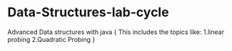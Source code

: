 # Data-Structures-lab-cycle
Advanced Data structures with java
{
This includes the topics like:
1.linear probing
2.Quadratic Probing
}
